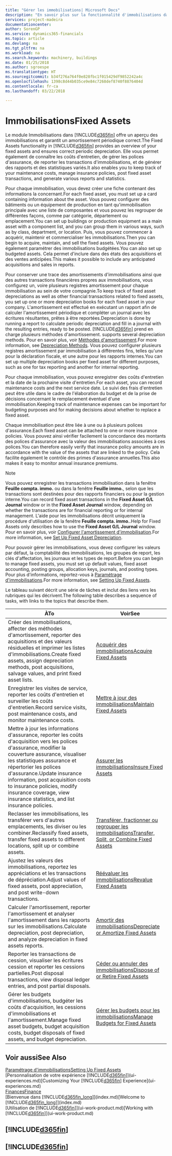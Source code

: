 ```yaml
---
title: "Gérer les immobilisations| Microsoft Docs"
description: "En savoir plus sur la fonctionnalité d'immobilisations dans Financials et affichez un aperçu de l'utilisation des immobilisations."
services: project-madeira
documentationcenter: 
author: SorenGP
ms.service: dynamics365-financials
ms.topic: article
ms.devlang: na
ms.tgt_pltfrm: na
ms.workload: na
ms.search.keywords: machinery, buildings
ms.date: 01/25/2018
ms.author: sgroespe
ms.translationtype: HT
ms.sourcegitcommit: b34f276a764f0e828fbc1f015429df9852242a4c
ms.openlocfilehash: 1398c8d44b035ce9e84c7268def8740f8876404d
ms.contentlocale: fr-ca
ms.lasthandoff: 03/22/2018

---
```

# <a name="fixed-assets"></a><span data-ttu-id="c20b7-103">Immobilisations</span><span class="sxs-lookup"><span data-stu-id="c20b7-103">Fixed Assets</span></span>
<span data-ttu-id="c20b7-104">Le module Immobilisations dans [!INCLUDE[d365fin](includes/d365fin_md.md)] offre un aperçu des immobilisations et garantit un amortissement périodique correct.</span><span class="sxs-lookup"><span data-stu-id="c20b7-104">The Fixed Assets functionality in [!INCLUDE[d365fin](includes/d365fin_md.md)] provides an overview of your fixed assets and ensures correct periodic depreciation.</span></span> <span data-ttu-id="c20b7-105">Elle vous permet également de connaître les coûts d'entretien, de gérer les polices d'assurance, de reporter les transactions d'immobilisations, et de générer des rapports et des statistiques variés.</span><span class="sxs-lookup"><span data-stu-id="c20b7-105">It also enables you to keep track of your maintenance costs, manage insurance policies, post fixed asset transactions, and generate various reports and statistics.</span></span>

<span data-ttu-id="c20b7-106">Pour chaque immobilisation, vous devez créer une fiche contenant des informations la concernant.</span><span class="sxs-lookup"><span data-stu-id="c20b7-106">For each fixed asset, you must set up a card containing information about the asset.</span></span> <span data-ttu-id="c20b7-107">Vous pouvez configurer des bâtiments ou un équipement de production en tant qu'immobilisation principale avec une liste de composantes et vous pouvez les regrouper de différentes façons, comme par catégorie, département ou emplacement.</span><span class="sxs-lookup"><span data-stu-id="c20b7-107">You can set up buildings or production equipment as a main asset with a component list, and you can group them in various ways, such as by class, department, or location.</span></span> <span data-ttu-id="c20b7-108">Puis, vous pouvez commencer à acquérir, maintenir et commercialiser les immobilisations.</span><span class="sxs-lookup"><span data-stu-id="c20b7-108">Then you can begin to acquire, maintain, and sell the fixed assets.</span></span> <span data-ttu-id="c20b7-109">Vous pouvez également paramétrer des immobilisations budgétées.</span><span class="sxs-lookup"><span data-stu-id="c20b7-109">You can also set up budgeted assets.</span></span> <span data-ttu-id="c20b7-110">Cela permet d'inclure dans des états des acquisitions et des ventes anticipées.</span><span class="sxs-lookup"><span data-stu-id="c20b7-110">This makes it possible to include any anticipated acquisitions and sales in reports.</span></span>

<span data-ttu-id="c20b7-111">Pour conserver une trace des amortissements d'immobilisations ainsi que des autres transactions financières propres aux immobilisations, vous configurez un, voire plusieurs registres amortissement pour chaque immobilisation au sein de votre compagnie.</span><span class="sxs-lookup"><span data-stu-id="c20b7-111">To keep track of fixed asset depreciations as well as other financial transactions related to fixed assets, you set up one or more depreciation books for each fixed asset in your company.</span></span> <span data-ttu-id="c20b7-112">L'amortissement est effectué en exécutant un rapport afin de calculer l'amortissement périodique et compléter un journal avec les écritures résultantes, prêtes à être reportées.</span><span class="sxs-lookup"><span data-stu-id="c20b7-112">Depreciation is done by running a report to calculate periodic depreciation and fill in a journal with the resulting entries, ready to be posted.</span></span> [!INCLUDE[d365fin](includes/d365fin_md.md)]<span data-ttu-id="c20b7-113"> prend en charge plusieurs méthodes d'amortissement.</span><span class="sxs-lookup"><span data-stu-id="c20b7-113"> supports several depreciation methods.</span></span> <span data-ttu-id="c20b7-114">Pour en savoir plus, voir [Méthodes d'amortissement](fa-depreciation-methods.md).</span><span class="sxs-lookup"><span data-stu-id="c20b7-114">For more information, see [Depreciation Methods](fa-depreciation-methods.md).</span></span> <span data-ttu-id="c20b7-115">Vous pouvez configurer plusieurs registres amortissement par immobilisation à différentes fins, telles qu'une pour la déclaration fiscale, et une autre pour les rapports internes.</span><span class="sxs-lookup"><span data-stu-id="c20b7-115">You can set up multiple depreciation books per fixed asset for different purposes, such as one for tax reporting and another for internal reporting.</span></span>

<span data-ttu-id="c20b7-116">Pour chaque immobilisation, vous pouvez enregistrer des coûts d'entretien et la date de la prochaine visite d'entretien.</span><span class="sxs-lookup"><span data-stu-id="c20b7-116">For each asset, you can record maintenance costs and the next service date.</span></span> <span data-ttu-id="c20b7-117">Le suivi des frais d'entretien peut être utile dans le cadre de l'élaboration du budget et de la prise de décisions concernant le remplacement éventuel d'une immobilisation.</span><span class="sxs-lookup"><span data-stu-id="c20b7-117">Keeping track of maintenance expenses can be important for budgeting purposes and for making decisions about whether to replace a fixed asset.</span></span>

<span data-ttu-id="c20b7-118">Chaque immobilisation peut être liée à une ou à plusieurs polices d'assurance.</span><span class="sxs-lookup"><span data-stu-id="c20b7-118">Each fixed asset can be attached to one or more insurance policies.</span></span> <span data-ttu-id="c20b7-119">Vous pouvez ainsi vérifier facilement la concordance des montants des polices d'assurance avec la valeur des immobilisations associées à ces polices.</span><span class="sxs-lookup"><span data-stu-id="c20b7-119">You can therefore easily verify that insurance policy amounts are in accordance with the value of the assets that are linked to the policy.</span></span> <span data-ttu-id="c20b7-120">Cela facilite également le contrôle des primes d'assurance annuelles.</span><span class="sxs-lookup"><span data-stu-id="c20b7-120">This also makes it easy to monitor annual insurance premiums.</span></span>

> [!NOTE]  
>   <span data-ttu-id="c20b7-121">Vous pouvez enregistrer les transactions immobilisation dans la fenêtre **Feuille compta. immo.** ou dans la fenêtre **Feuille immo.**, selon que les transactions sont destinées pour des rapports financiers ou pour la gestion interne.</span><span class="sxs-lookup"><span data-stu-id="c20b7-121">You can record fixed asset transactions in the **Fixed Asset G/L Journal** window or in the **Fixed Asset Journal** window, depending on whether the transactions are for financial reporting or for internal management.</span></span> <span data-ttu-id="c20b7-122">L'aide pour les immobilisations décrit uniquement la procédure d'utilisation de la fenêtre **Feuille compta. immo.**.</span><span class="sxs-lookup"><span data-stu-id="c20b7-122">Help for Fixed Assets only describes how to use the **Fixed Asset G/L Journal** window.</span></span> <span data-ttu-id="c20b7-123">Pour en savoir plus, voir [Configurer l'amortissement d'immobilisation](fa-how-setup-depreciation.md).</span><span class="sxs-lookup"><span data-stu-id="c20b7-123">For more information, see [Set Up Fixed Asset Depreciation](fa-how-setup-depreciation.md).</span></span>

<span data-ttu-id="c20b7-124">Pour pouvoir gérer les immobilisations, vous devez configurer les valeurs par défaut, la comptabilité des immobilisations, les groupes de report, les clés d'affectation, les journaux et les types de report.</span><span class="sxs-lookup"><span data-stu-id="c20b7-124">Before you can begin to manage fixed assets, you must set up default values, fixed asset accounting, posting groups, allocation keys, journals, and posting types.</span></span> <span data-ttu-id="c20b7-125">Pour plus d'informations, reportez-vous à [Paramétrage d'immobilisations](fa-setup.md).</span><span class="sxs-lookup"><span data-stu-id="c20b7-125">For more information, see [Setting Up Fixed Assets](fa-setup.md).</span></span>

<span data-ttu-id="c20b7-126">Le tableau suivant décrit une série de tâches et inclut des liens vers les rubriques qui les décrivent.</span><span class="sxs-lookup"><span data-stu-id="c20b7-126">The following table describes a sequence of tasks, with links to the topics that describe them.</span></span>

| <span data-ttu-id="c20b7-127">À</span><span class="sxs-lookup"><span data-stu-id="c20b7-127">To</span></span> | <span data-ttu-id="c20b7-128">Voir</span><span class="sxs-lookup"><span data-stu-id="c20b7-128">See</span></span> |
| --- | --- |
| <span data-ttu-id="c20b7-129">Créer des immobilisations, affecter des méthodes d'amortissement, reporter des acquisitions et des valeurs résiduelles et imprimer les listes d'immobilisations.</span><span class="sxs-lookup"><span data-stu-id="c20b7-129">Create fixed assets, assign depreciation methods, post acquisitions, salvage values, and print fixed asset lists.</span></span> |[<span data-ttu-id="c20b7-130">Acquérir des immobilisations</span><span class="sxs-lookup"><span data-stu-id="c20b7-130">Acquire Fixed Assets</span></span>](fa-how-acquire.md) |
| <span data-ttu-id="c20b7-131">Enregistrer les visites de service, reporter les coûts d'entretien et surveiller les coûts d'entretien.</span><span class="sxs-lookup"><span data-stu-id="c20b7-131">Record service visits, post maintenance costs, and monitor maintenance costs.</span></span> |[<span data-ttu-id="c20b7-132">Mettre à jour des immobilisations</span><span class="sxs-lookup"><span data-stu-id="c20b7-132">Maintain Fixed Assets</span></span>](fa-how-maintain.md) |
| <span data-ttu-id="c20b7-133">Mettre à jour les informations d'assurance, reporter les coûts d'acquisition vers les polices d'assurance, modifier la couverture assurance, visualiser les statistiques assurance et répertorier les polices d'assurance.</span><span class="sxs-lookup"><span data-stu-id="c20b7-133">Update insurance information, post acquisition costs to insurance policies, modify insurance coverage, view insurance statistics, and list insurance policies.</span></span> |[<span data-ttu-id="c20b7-134">Assurer les immobilisations</span><span class="sxs-lookup"><span data-stu-id="c20b7-134">Insure Fixed Assets</span></span>](fa-how-insure.md) |
| <span data-ttu-id="c20b7-135">Reclasser les immobilisations, les transférer vers d'autres emplacements, les diviser ou les combiner.</span><span class="sxs-lookup"><span data-stu-id="c20b7-135">Reclassify fixed assets, transfer fixed assets to different locations, split up or combine assets.</span></span> |[<span data-ttu-id="c20b7-136">Transférer, fractionner ou regrouper les immobilisations</span><span class="sxs-lookup"><span data-stu-id="c20b7-136">Transfer, Split, or Combine Fixed Assets</span></span>](fa-how-trans-split-combine.md) |
| <span data-ttu-id="c20b7-137">Ajustez les valeurs des immobilisations, reportez les appréciations et les transactions de dépréciation.</span><span class="sxs-lookup"><span data-stu-id="c20b7-137">Adjust values of fixed assets, post appreciation, and post write-down transactions.</span></span> |[<span data-ttu-id="c20b7-138">Réévaluer les immobilisations</span><span class="sxs-lookup"><span data-stu-id="c20b7-138">Revalue Fixed Assets</span></span>](fa-how-revalue.md) |
| <span data-ttu-id="c20b7-139">Calculer l'amortissement, reporter l'amortissement et analyser l'amortissement dans les rapports sur les immobilisations.</span><span class="sxs-lookup"><span data-stu-id="c20b7-139">Calculate depreciation, post depreciation, and  analyze depreciation in fixed assets reports.</span></span> |[<span data-ttu-id="c20b7-140">Amortir des immobilisations</span><span class="sxs-lookup"><span data-stu-id="c20b7-140">Depreciate or Amortize Fixed Assets</span></span>](fa-how-depreciate-amortize.md) |
| <span data-ttu-id="c20b7-141">Reporter les transactions de cession, visualiser les écritures cession et reporter les cessions partielles.</span><span class="sxs-lookup"><span data-stu-id="c20b7-141">Post disposal transactions, view disposal ledger entries, and post partial disposals.</span></span> |[<span data-ttu-id="c20b7-142">Céder ou annuler des immobilisations</span><span class="sxs-lookup"><span data-stu-id="c20b7-142">Dispose of or Retire Fixed Assets</span></span>](fa-how-dispose-retire.md) |
| <span data-ttu-id="c20b7-143">Gérer les budgets d'immobilisations, budgéter les coûts d'acquisition, les cessions d'immobilisations et l'amortissement.</span><span class="sxs-lookup"><span data-stu-id="c20b7-143">Manage fixed asset budgets, budget acquisition costs, budget disposals of fixed assets, and budget depreciation.</span></span> |[<span data-ttu-id="c20b7-144">Gérer les budgets pour les immobilisations</span><span class="sxs-lookup"><span data-stu-id="c20b7-144">Manage Budgets for Fixed Assets</span></span>](fa-how-manage-budgets.md) |

## <a name="see-also"></a><span data-ttu-id="c20b7-145">Voir aussi</span><span class="sxs-lookup"><span data-stu-id="c20b7-145">See Also</span></span>
[<span data-ttu-id="c20b7-146">Paramétrage d'immobilisations</span><span class="sxs-lookup"><span data-stu-id="c20b7-146">Setting Up Fixed Assets</span></span>](fa-setup.md)  
<span data-ttu-id="c20b7-147">[Personnalisation de votre expérience [!INCLUDE[d365fin](includes/d365fin_md.md)]](ui-experiences.md)</span><span class="sxs-lookup"><span data-stu-id="c20b7-147">[Customizing Your [!INCLUDE[d365fin](includes/d365fin_md.md)] Experience](ui-experiences.md)</span></span>  
[<span data-ttu-id="c20b7-148">Finances</span><span class="sxs-lookup"><span data-stu-id="c20b7-148">Finance</span></span>](finance.md)  
<span data-ttu-id="c20b7-149">[Bienvenue dans [!INCLUDE[d365fin_long](includes/d365fin_long_md.md)]](index.md)</span><span class="sxs-lookup"><span data-stu-id="c20b7-149">[Welcome to [!INCLUDE[d365fin_long](includes/d365fin_long_md.md)]](index.md)</span></span>  
<span data-ttu-id="c20b7-150">[Utilisation de [!INCLUDE[d365fin](includes/d365fin_md.md)]](ui-work-product.md)</span><span class="sxs-lookup"><span data-stu-id="c20b7-150">[Working with [!INCLUDE[d365fin](includes/d365fin_md.md)]](ui-work-product.md)</span></span>

## [!INCLUDE[d365fin](includes/free_trial_md.md)]  
## [!INCLUDE[d365fin](includes/training_link_md.md)]

